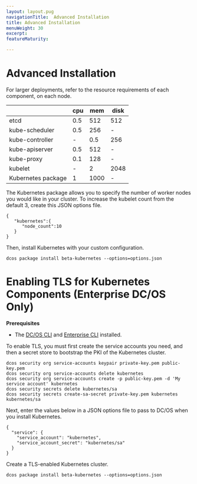 ```yaml
---
layout: layout.pug
navigationTitle:  Advanced Installation
title: Advanced Installation
menuWeight: 30
excerpt:
featureMaturity:

---
```


# Advanced Installation

For larger deployments, refer to the resource requirements of each component, on each node.

|                   | cpu   | mem   | disk |
| ----------------- | ----- | ----- | ---- |
| etcd	            | 0.5	  | 512	  | 512  |
| kube-scheduler	  | 0.5	  | 256   |    - |
| kube-controller	  |   -   | 0.5	  | 256  |
| kube-apiserver	  | 0.5	  | 512   | -    |
| kube-proxy	      | 0.1	  | 128   |    - |
| kubelet	          |  -    | 2	    | 2048 |
| Kubernetes package|	1	    | 1000  |   -  |

The Kubernetes package allows you to specify the number of worker nodes you would like in your cluster. To increase the kubelet count from the default 3, create this JSON options file.

```
{
   "kubernetes":{
      "node_count":10
   }
}
```

Then, install Kubernetes with your custom configuration.

```
dcos package install beta-kubernetes --options=options.json
```

# Enabling TLS for Kubernetes Components (Enterprise DC/OS Only)

**Prerequisites**
- The [DC/OS CLI](/1.10/cli/install/) and [Enterprise CLI](/1.10/cli/enterprise-cli/) installed.

To enable TLS, you must first create the service accounts you need, and then a secret store to bootstrap the PKI of the Kubernetes cluster.

```shell
dcos security org service-accounts keypair private-key.pem public-key.pem
dcos security org service-accounts delete kubernetes
dcos security org service-accounts create -p public-key.pem -d 'My service account' kubernetes
dcos security secrets delete kubernetes/sa
dcos security secrets create-sa-secret private-key.pem kubernetes kubernetes/sa
```

Next, enter the values below in a JSON options file to pass to DC/OS when you install Kubernetes.

```
{
  "service": {
    "service_account": "kubernetes",
    "service_account_secret": "kubernetes/sa"
  }
}
```

Create a TLS-enabled Kubernetes cluster.

```
dcos package install beta-kubernetes --options=options.json
```
